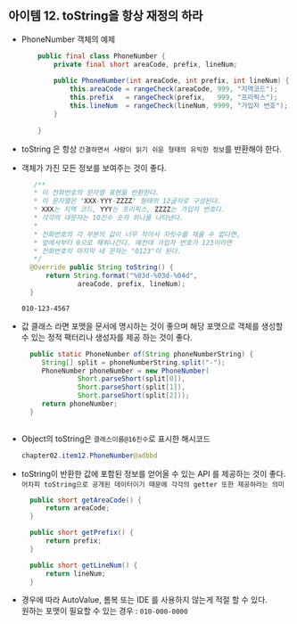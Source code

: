 ## 아이템 12. toString을 항상 재정의 하라
- PhoneNumber 객체의 예제 
    ```java 
        public final class PhoneNumber {
            private final short areaCode, prefix, lineNum;
        
            public PhoneNumber(int areaCode, int prefix, int lineNum) {
                this.areaCode = rangeCheck(areaCode, 999, "지역코드");
                this.prefix   = rangeCheck(prefix,   999, "프리픽스");
                this.lineNum  = rangeCheck(lineNum, 9999, "가입자 번호");
            }
         
        }
    
    ```
- toString 은 항상 `간결하면서 사람이 읽기 쉬운 형태의 유익한 정보`를 반환해야 한다. 
- 객체가 가진 모든 정보를 보여주는 것이 좋다.
  ```java 
     /**
     * 이 전화번호의 문자열 표현을 반환한다.
     * 이 문자열은 "XXX-YYY-ZZZZ" 형태의 12글자로 구성된다.
     * XXX는 지역 코드, YYY는 프리픽스, ZZZZ는 가입자 번호다.
     * 각각의 대문자는 10진수 숫자 하나를 나타낸다.
     *
     * 전화번호의 각 부분의 값이 너무 작아서 자릿수를 채울 수 없다면,
     * 앞에서부터 0으로 채워나간다. 예컨대 가입자 번호가 123이라면
     * 전화번호의 마지막 네 문자는 "0123"이 된다.
     */
    @Override public String toString() {
        return String.format("%03d-%03d-%04d",
                areaCode, prefix, lineNum);
    }
  ```
  ```
  010-123-4567
  ```
  
- 값 클래스 라면 포맷을 문서에 명시하는 것이 좋으며 해당 포맷으로 객체를 생성할 수 있는 정적 팩터리나 생성자를 제공 하는 것이 좋다. 
  ```java 
    public static PhoneNumber of(String phoneNumberString) {
       String[] split = phoneNumberString.split("-");
       PhoneNumber phoneNumber = new PhoneNumber(
                Short.parseShort(split[0]),
                Short.parseShort(split[1]),
                Short.parseShort(split[2]));
       return phoneNumber;
    }
    
    ```  
  
- Object의 toString은 `클래스이름@16진수`로 표시한 해시코드
  ```java 
  chapter02.item12.PhoneNumber@adbbd
  ```


- toString이 반환한 값에 포함된 정보를 얻어올 수 있는 API 를 제공하는 것이 좋다.  
  `어차피 toString으로 공개된 데이터이기 때문에 각각의 getter 또한 제공하라는 의미`
  ```java 
    public short getAreaCode() {
        return areaCode;
    }

    public short getPrefix() {
        return prefix;
    }

    public short getLineNum() {
        return lineNum;
    }

  ```
- 경우에 따라 AutoValue, 롬복 또는 IDE 를 사용하지 않는게 적절 할 수 있다.  
 원하는 포맷이 필요할 수 있는 경우 : `010-000-0000`
